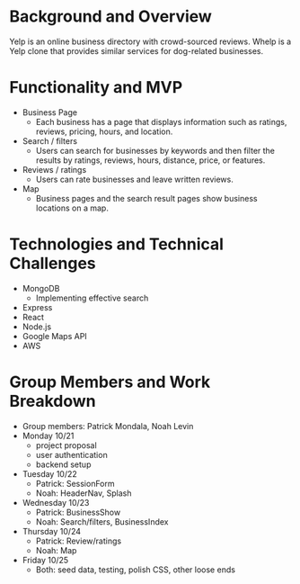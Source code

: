 # Background and Overview
Yelp is an online business directory with crowd-sourced reviews. Whelp is a Yelp
clone that provides similar services for dog-related businesses.

# Functionality and MVP
  * Business Page
    * Each business has a page that displays information such as ratings, 
      reviews, pricing, hours, and location.
  * Search / filters
    * Users can search for businesses by keywords and then filter the results
      by ratings, reviews, hours, distance, price, or features.
  * Reviews / ratings
    * Users can rate businesses and leave written reviews.
  * Map
    * Business pages and the search result pages show business
      locations on a map.

# Technologies and Technical Challenges
  * MongoDB
    * Implementing effective search
  * Express
  * React
  * Node.js
  * Google Maps API
  * AWS

# Group Members and Work Breakdown
  * Group members: Patrick Mondala, Noah Levin
  * Monday 10/21
    * project proposal
    * user authentication
    * backend setup
  * Tuesday 10/22
    * Patrick: SessionForm
    * Noah: HeaderNav, Splash
  * Wednesday 10/23
    * Patrick: BusinessShow
    * Noah: Search/filters, BusinessIndex
  * Thursday 10/24
    * Patrick: Review/ratings
    * Noah: Map
  * Friday 10/25
    * Both: seed data, testing, polish CSS, other loose ends